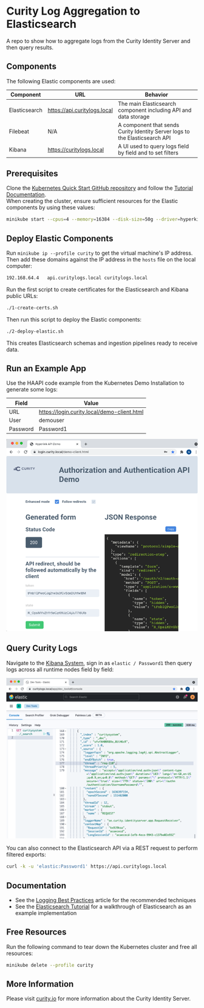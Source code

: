 # Curity Log Aggregation to Elasticsearch

A repo to show how to aggregate logs from the Curity Identity Server and then query results.

## Components

The following Elastic components are used:

| Component | URL | Behavior |
| --------- | --- | -------- |
| Elasticsearch | https://api.curitylogs.local | The main Elasticsearch component including API and data storage |
| Filebeat | N/A | A component that sends Curity Identity Server logs to the Elasticsearch API |
| Kibana | https://curitylogs.local | A UI used to query logs field by field and to set filters |

## Prerequisites

Clone the [Kubernetes Quick Start GitHub repository](https://github.com/curityio/kubernetes-quick-start) and follow the [Tutorial Documentation](https://curity.io/resources/learn/kubernetes-demo-installation/).\
When creating the cluster, ensure sufficient resources for the Elastic components by using these values:

```bash
minikube start --cpus=4 --memory=16384 --disk-size=50g --driver=hyperkit --profile curity
```

## Deploy Elastic Components

Run `minikube ip --profile curity` to get the virtual machine's IP address.\
Then add these domains against the IP address in the `hosts` file on the local computer:

```bash
192.168.64.4   api.curitylogs.local curitylogs.local
```

Run the first script to create certificates for the Elasticsearch and Kibana public URLs:

```bash
./1-create-certs.sh
```

Then run this script to deploy the Elastic components:

```bash
./2-deploy-elastic.sh
```

This creates Elasticsearch schemas and ingestion pipelines ready to receive data.

## Run an Example App

Use the HAAPI code example from the Kubernetes Demo Installation to generate some logs:

| Field | Value |
| ----- | ----- |
| URL | https://login.curity.local/demo-client.html |
| User | demouser |
| Password | Password1 |

![Example App](/images/example-app.png)

## Query Curity Logs

Navigate to the [Kibana System](https://curitylogs.local/app/dev_tools#/console), sign in as `elastic / Password1` then query logs across all runtime nodes field by field:

![Initial Query](/images/initial-query.png)

You can also connect to the Elasticsearch API via a REST request to perform filtered exports:

```bash
curl -k -u 'elastic:Password1' https://api.curitylogs.local
```

## Documentation

- See the [Logging Best Practices](https://curity.io/resources/learn/authenticate-with-google-authenticator/) article for the recommended techniques
- See the [Elasticsearch Tutorial](https://curity.io/resources/learn/elasticsearch-tutorial/) for a walkthrough of Elasticsearch as an example implementation

## Free Resources

Run the following command to tear down the Kubernetes cluster and free all resources:

```bash
minikube delete --profile curity
```

## More Information

Please visit [curity.io](https://curity.io/) for more information about the Curity Identity Server.

